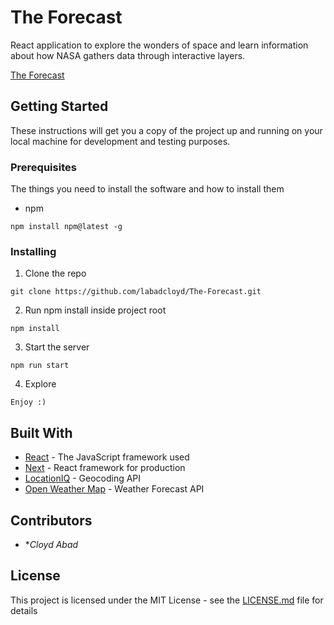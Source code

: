 # The Forecast

React application to explore the wonders of space and learn information about how NASA gathers data through interactive layers.

[The Forecast](theforecast101.herokuapp.com/)

## Getting Started

These instructions will get you a copy of the project up and running on your local machine for development and testing purposes.

### Prerequisites

The things you need to install the software and how to install them

- npm

```
npm install npm@latest -g
```

### Installing

1. Clone the repo

```
git clone https://github.com/labadcloyd/The-Forecast.git
```

2. Run npm install inside project root

```
npm install
```

3. Start the server

```
npm run start
```

4. Explore

```
Enjoy :)
```

## Built With

* [React](https://reactjs.org/) - The JavaScript framework used
* [Next](https://nextjs.org/) - React framework for production
* [LocationIQ](http://locationiq.com/) - Geocoding API
* [Open Weather Map](https://openweathermap.org/) - Weather Forecast API

## Contributors

* **Cloyd Abad*


## License

This project is licensed under the MIT License - see the [LICENSE.md](LICENSE.md) file for details
